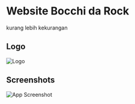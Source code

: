
# Website Bocchi da Rock

kurang lebih kekurangan


## Logo
![Logo](https://upload.wikimedia.org/wikipedia/commons/thumb/a/a8/Bocchi_the_Rock%21_logo.svg/2560px-Bocchi_the_Rock%21_logo.svg.png)




## Screenshots

![App Screenshot](https://media.discordapp.net/attachments/670592942364164151/1179271996354338836/image.png?ex=65792da1&is=6566b8a1&hm=2cc7221808d5983741f8bd6a2c3236126e554c230df98bb902ca894340de847e&=&format=webp&quality=lossless&width=885&height=498)


